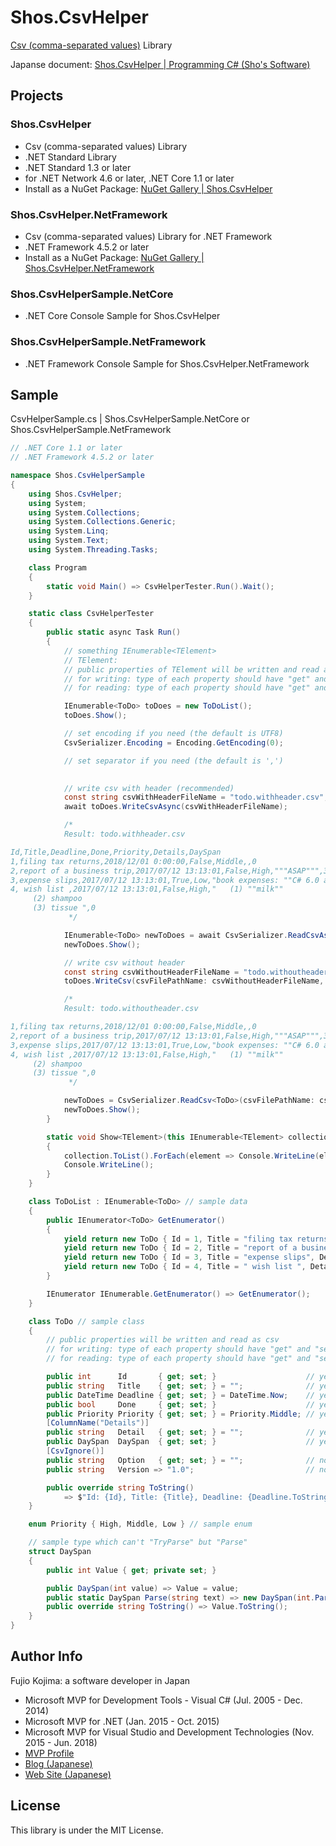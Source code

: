 # Shos.CsvHelper
[Csv (comma-separated values)](https://en.wikipedia.org/wiki/Comma-separated_values "Comma-separated values | Wikipedia") Library

Japanse document: [Shos.CsvHelper | Programming C# (Sho's Software)](http://blog.shos.info/archives/2017/07/shocsvhelper.html "Shos.CsvHelper | Programming C# (Sho's Software)")

## Projects

### Shos.CsvHelper
* Csv (comma-separated values) Library
* .NET Standard Library
* .NET Standard 1.3 or later
* for .NET Network 4.6 or later, .NET Core 1.1 or later
* Install as a NuGet Package: [NuGet Gallery | Shos.CsvHelper](https://www.nuget.org/packages/Shos.CsvHelper "NuGet Gallery | Shos.CsvHelper")

### Shos.CsvHelper.NetFramework
* Csv (comma-separated values) Library for .NET Framework
* .NET Framework 4.5.2 or later
* Install as a NuGet Package: [NuGet Gallery | Shos.CsvHelper.NetFramework](https://www.nuget.org/packages/Shos.CsvHelper.NetFramework "NuGet Gallery | Shos.CsvHelper.NetFramework")

### Shos.CsvHelperSample.NetCore
* .NET Core Console Sample for Shos.CsvHelper

### Shos.CsvHelperSample.NetFramework
* .NET Framework Console Sample for Shos.CsvHelper.NetFramework

## Sample

CsvHelperSample.cs | Shos.CsvHelperSample.NetCore or Shos.CsvHelperSample.NetFramework

```C#
// .NET Core 1.1 or later
// .NET Framework 4.5.2 or later

namespace Shos.CsvHelperSample
{
    using Shos.CsvHelper;
    using System;
    using System.Collections;
    using System.Collections.Generic;
    using System.Linq;
    using System.Text;
    using System.Threading.Tasks;

    class Program
    {
        static void Main() => CsvHelperTester.Run().Wait();
    }

    static class CsvHelperTester
    {
        public static async Task Run()
        {
            // something IEnumerable<TElement>
            // TElement:
            // public properties of TElement will be written and read as csv
            // for writing: type of each property should have "get" and "set"
            // for reading: type of each property should have "get" and "set" and should be string or enum or type which has a default constructor and can "TryParse" or "Parse"

            IEnumerable<ToDo> toDoes = new ToDoList();
            toDoes.Show();

            // set encoding if you need (the default is UTF8)
            CsvSerializer.Encoding = Encoding.GetEncoding(0);

            // set separator if you need (the default is ',')
    

            // write csv with header (recommended)
            const string csvWithHeaderFileName = "todo.withheader.csv";
            await toDoes.WriteCsvAsync(csvWithHeaderFileName);

            /*
            Result: todo.withheader.csv

Id,Title,Deadline,Done,Priority,Details,DaySpan
1,filing tax returns,2018/12/01 0:00:00,False,Middle,,0
2,report of a business trip,2017/07/12 13:13:01,False,High,"""ASAP""",3
3,expense slips,2017/07/12 13:13:01,True,Low,"book expenses: ""C# 6.0 and the .NET 4.6 Framework"",""The C# Programming""",0
4, wish list ,2017/07/12 13:13:01,False,High," 	 (1) ""milk""
 	 (2) shampoo
 	 (3) tissue ",0
             */

            IEnumerable<ToDo> newToDoes = await CsvSerializer.ReadCsvAsync<ToDo>(csvFilePathName: csvWithHeaderFileName);
            newToDoes.Show();

            // write csv without header
            const string csvWithoutHeaderFileName = "todo.withoutheader.csv";
            toDoes.WriteCsv(csvFilePathName: csvWithoutHeaderFileName, hasHeader: false);

            /*
            Result: todo.withoutheader.csv

1,filing tax returns,2018/12/01 0:00:00,False,Middle,,0
2,report of a business trip,2017/07/12 13:13:01,False,High,"""ASAP""",3
3,expense slips,2017/07/12 13:13:01,True,Low,"book expenses: ""C# 6.0 and the .NET 4.6 Framework"",""The C# Programming""",0
4, wish list ,2017/07/12 13:13:01,False,High," 	 (1) ""milk""
 	 (2) shampoo
 	 (3) tissue ",0
             */

            newToDoes = CsvSerializer.ReadCsv<ToDo>(csvFilePathName: csvWithoutHeaderFileName, hasHeader: false);
            newToDoes.Show();
        }

        static void Show<TElement>(this IEnumerable<TElement> collection)
        {
            collection.ToList().ForEach(element => Console.WriteLine(element));
            Console.WriteLine();
        }
    }

    class ToDoList : IEnumerable<ToDo> // sample data
    {
        public IEnumerator<ToDo> GetEnumerator()
        {
            yield return new ToDo { Id = 1, Title = "filing tax returns", Deadline = new DateTime(2018, 12, 1) };
            yield return new ToDo { Id = 2, Title = "report of a business trip", Detail = "\"ASAP\"", DaySpan = new DaySpan(3), Priority = Priority.High };
            yield return new ToDo { Id = 3, Title = "expense slips", Detail = "book expenses: \"C# 6.0 and the .NET 4.6 Framework\",\"The C# Programming\"", Priority = Priority.Low, Done = true };
            yield return new ToDo { Id = 4, Title = " wish list ", Detail = " \t (1) \"milk\"\n \t (2) shampoo\n \t (3) tissue ", Priority = Priority.High };
        }

        IEnumerator IEnumerable.GetEnumerator() => GetEnumerator();
    }

    class ToDo // sample class
    {
        // public properties will be written and read as csv
        // for writing: type of each property should have "get" and "set"
        // for reading: type of each property should have "get" and "set" and should be string or enum or type which has a default constructor and can "TryParse" or "Parse"

        public int      Id       { get; set; }                    // yes (this property will be written and read as csv)
        public string   Title    { get; set; } = "";              // yes
        public DateTime Deadline { get; set; } = DateTime.Now;    // yes
        public bool     Done     { get; set; }                    // yes
        public Priority Priority { get; set; } = Priority.Middle; // yes: user-defined enum
        [ColumnName("Details")]
        public string   Detail   { get; set; } = "";              // yes: change column name with [ColumnName("Details")]
        public DaySpan  DaySpan  { get; set; }                    // yes: user-defined type which can't "TryParse" but "Parse"
        [CsvIgnore()]
        public string   Option   { get; set; } = "";              // no : ignore this property with [CsvIgnore()]
        public string   Version => "1.0";                         // no : read only or write only property will be ignored

        public override string ToString()
            => $"Id: {Id}, Title: {Title}, Deadline: {Deadline.ToString()}, Done: {Done}, Priority: {Priority}, Detail: {Detail}, DaySpan: {DaySpan}";
    }

    enum Priority { High, Middle, Low } // sample enum

    // sample type which can't "TryParse" but "Parse"
    struct DaySpan
    {
        public int Value { get; private set; }

        public DaySpan(int value) => Value = value;
        public static DaySpan Parse(string text) => new DaySpan(int.Parse(text));
        public override string ToString() => Value.ToString();
    }
}
```

## Author Info

Fujio Kojima: a software developer in Japan
* Microsoft MVP for Development Tools - Visual C# (Jul. 2005 - Dec. 2014)
* Microsoft MVP for .NET (Jan. 2015 - Oct. 2015)
* Microsoft MVP for Visual Studio and Development Technologies (Nov. 2015 - Jun. 2018)
* [MVP Profile](https://mvp.microsoft.com/en-us/PublicProfile/21482 "MVP Profile")
* [Blog (Japanese)](http://blog.shos.info "Blog (Japanese)")
* [Web Site (Japanese)](http://www.shos.info "Web Site (Japanese)")

## License

This library is under the MIT License.